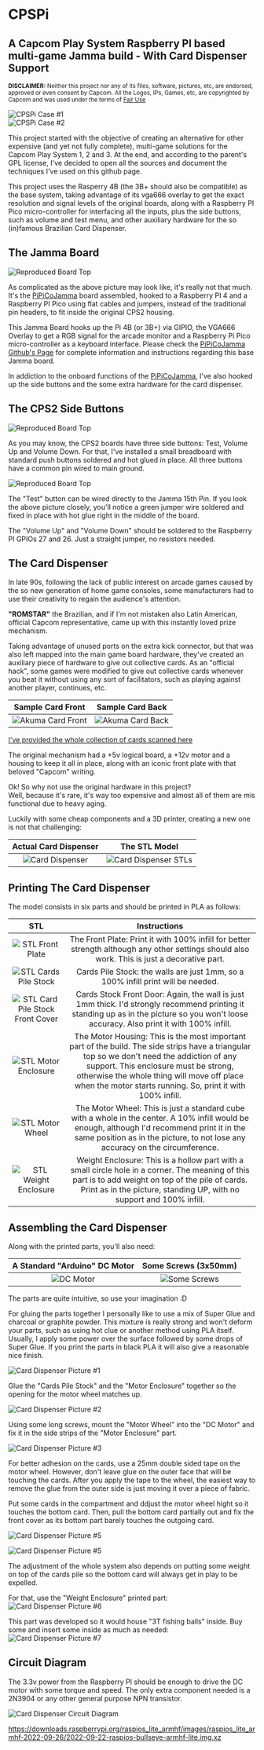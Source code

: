 # CPSPi
## A Capcom Play System Raspberry PI based multi-game Jamma build - With Card Dispenser Support
  
<sup>**DISCLAIMER:** Neither this project nor any of its files, software, pictures, etc, are endorsed, approved or even consent by Capcom. All the Logos, IPs, Games, etc, are copyrighted by Capcom and was used under the terms of [Fair Use](https://www.copyright.gov/fair-use/)</sup>  
  
![CPSPi Case #1](images/board2.jpg)  
![CPSPi Case #2](images/board3.jpg)  
  
This project started with the objective of creating an alternative for other expensive (and yet not fully complete), multi-game solutions for the Capcom Play System 1, 2 and 3. At the end, and according to the parent's GPL license, I've decided to open all the sources and document the techniques I've used on this github page.  
  
This project uses the Rasperry 4B (the 3B+ should also be compatible) as the base system, taking advantage of its vga666 overlay to get the exact resolution and signal levels of the original boards, along with a Raspberry PI Pico micro-controller for interfacing all the inputs, plus the side buttons, such as volume and test menu, and other auxiliary hardware for the so (in)famous Brazilian Card Dispenser.  
  
## The Jamma Board  
![Reproduced Board Top](images/board1.jpg)  
  
As complicated as the above picture may look like, it's really not that much. It's the [PiPiCoJamma](https://github.com/ninomegadriver/PiPicoJamma) board assembled, hooked to a Raspberry PI 4 and a Raspberry PI Pico using flat cables and jumpers, instead of the traditional pin headers, to fit inside the original CPS2 housing.  
  
This Jamma Board hooks up the Pi 4B (or 3B+) via GIPIO, the VGA666 Overlay to get a RGB signal for the arcade monitor and a Raspberry Pi Pico micro-controller as a keyboard interface. Please check the [PiPiCoJamma Github's Page](https://github.com/ninomegadriver/PiPicoJamma) for complete information and instructions regarding this base Jamma board.  
  
In addiction to the onboard functions of the [PiPiCoJamma](https://github.com/ninomegadriver/PiPicoJamma), I've also hooked up the side buttons and the some extra hardware for the card dispenser.  
  
## The CPS2 Side Buttons    
![Reproduced Board Top](images/side_buttons.jpg)  

As you may know, the CPS2 boards have three side buttons: Test, Volume Up and Volume Down. For that, I've installed a small breadboard with standard push buttons soldered and hot glued in place. All three buttons have a common pin wired to main ground.  
  
![Reproduced Board Top](images/test_button.jpg)  
  
The "Test" button can be wired directly to the Jamma 15th Pin. If you look the above picture closely, you'll notice a green jumper wire soldered and fixed in place with hot glue right in the middle of the board.  
  
The "Volume Up" and "Volume Down" should be soldered to the Raspberry PI GPIOs 27 and 26. Just a straight jumper, no resistors needed.  
  
## The Card Dispenser  
  
In late 90s, following the lack of public interest on arcade games caused by the so new generation of home game consoles, some manufacturers had to use their creativity to regain the audience's attention.  
  
**"ROMSTAR"** the Brazilian, and if I'm not mistaken also Latin American, official Capcom representative, came up with this instantly loved prize mechanism.  
  
Taking advantage of unused ports on the extra kick connector, but that was also left mapped into the main game board hardware, they've created an auxiliary piece of hardware to give out collective cards. As an "official hack", some games were modified to give out collective cards whenever you beat it without using any sort of facilitators, such as playing against another player, continues, etc.
  
Sample Card Front | Sample Card Back  
:-------------------------:|:-------------------------:  
![Akuma Card Front](Cards_Scan/super_sf2_-_akuma_-_front.jpg)|![Akuma Card Back](Cards_Scan/super_sf2_-_akuma_-_zback.jpg)  
  
[I've provided the whole collection of cards scanned here](Cards_Scan)  
  
The original mechanism had a +5v logical board, a +12v motor and a housing to keep it all in place, along with an iconic front plate with that beloved "Capcom" writing.  
  
Ok! So why not use the original hardware in this project?  
Well, because it's rare, it's way too expensive and almost all of them are mis functional due to heavy aging.  
  
Luckily with some cheap components and a 3D printer, creating a new one is not that challenging: 
  
Actual Card Dispenser | The STL Model  
:-------------------------:|:-------------------------:  
![Card Dispenser](images/card_dispenser_front-tiny.jpg)|![Card Dispenser STLs](images/card_dispenser_stl_parts.jpg)  

## Printing The Card Dispenser
  
The model consists in six parts and should be printed in PLA as follows:  
  
STL | Instructions  
:-------------------------:|:-------------------------:  
![STL Front Plate](images/card_dispenser_stl_front-plate.jpg)| The Front Plate: Print it with 100% infill for better strength although any other settings should also work. This is just a decorative part.
![STL Cards Pile Stock](images/card_dispenser_stl_front-cards-stock.jpg)| Cards Pile Stock: the walls are just 1mm, so a 100% infill print will be needed.  
![STL Card Pile Stock Front Cover](images/card_dispenser_stl_front-cards-stock-front-cover.jpg)| Cards Stock Front Door: Again, the wall is just 1mm thick. I'd strongly recommend printing it standing up as in the picture so you won't loose accuracy. Also print it with 100% infill.  
![STL Motor Enclosure](images/card_dispenser_stl_motor-enclosure.jpg)| The Motor Housing: This is the most important part of the build. The side strips have a triangular top so we don't need the addiction of any support. This enclosure must be strong, otherwise the whole thing will move off place when the motor starts running. So, print it with 100% infill.  
![STL Motor Wheel](images/card_dispenser_stl_motor-wheel.jpg)| The Motor Wheel: This is just a standard cube with a whole in the center. A 10% infill would be enough, although I'd recommend print it in the same position as in the picture, to not lose any accuracy on the circumference.  
![STL Weight Enclosure](images/card_dispenser_stl_weight-housing.jpg)| Weight Enclosure: This is a hollow part with a small circle hole in a corner. The meaning of this part is to add weight on top of the pile of cards. Print as in the picture, standing UP, with no support and 100% infill.


## Assembling the Card Dispenser
  
Along with the printed parts, you'll also need:  

A Standard "Arduino" DC Motor | Some Screws (3x50mm)
:-------------------------:|:-------------------------:  
![DC Motor](images/dc_motor.jpg)|![Some Screws](images/screws.jpg)  
  
The parts are quite intuitive, so use your imagination :D 
  
For gluing the parts together I personally like to use a mix of Super Glue and charcoal or graphite powder. This mixture is really strong and won't deform your parts, such as using hot clue or another method using PLA itself. Usually, I apply some power over the surface followed by some drops of Super Glue. If you print the parts in black PLA it will also give a reasonable nice finish.  
  
![Card Dispenser Picture #1](images/card_dispenser_card_deposit.jpg)  
  
Glue the "Cards Pile Stock" and the "Motor Enclosure" together so the opening for the motor wheel matches up.  
  
![Card Dispenser Picture #2](images/card_dispenser_motor_adjust.jpg)  
  
Using some long screws, mount the "Motor Wheel" into the "DC Motor" and fix it in the side strips of the "Motor Enclosure" part.  
  
![Card Dispenser Picture #3](images/card_dispenser_bottom.jpg)
  
For better adhesion on the cards, use a 25mm double sided tape on the motor wheel. However, don't leave glue on the outer face that will be touching the cards. After you apply the tape to the wheel, the easiest way to remove the glue from the outer side is just moving it over a piece of fabric.  
  
Put some cards in the compartment and ddjust the motor wheel hight so it touches the bottom card. Then, pull the bottom card partially out and fix the front cover as its bottom part barely touches the outgoing card.  
    
![Card Dispenser Picture #5](images/card_dispenser_top_uncovered.jpg)  
  
![Card Dispenser Picture #5](images/card_dispenser_card_adjust.jpg)  
  
The adjustment of the whole system also depends on putting some weight on top of the cards pile so the bottom card will always get in play to be expelled.  
  
For that, use the "Weight Enclosure" printed part:  
![Card Dispenser Picture #6](images/card_dispenser_weight_housing.jpg)
  
This part was developed so it would house "3T fishing balls" inside. Buy some and insert some inside as much as needed:    
![Card Dispenser Picture #7](images/3t_fishing_balls.jpg)  
  
## Circuit Diagram  
  
The 3.3v power from the Raspberry PI should be enough to drive the DC motor with some torque and speed. The only extra component needed is a 2N3904 or any other general purpose NPN transistor.  

![Card Dispenser Circuit Diagram](images/card_dispenser_diagram.png)  


https://downloads.raspberrypi.org/raspios_lite_armhf/images/raspios_lite_armhf-2022-09-26/2022-09-22-raspios-bullseye-armhf-lite.img.xz
